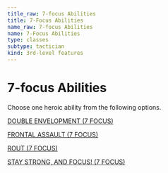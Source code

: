 ```yaml
---
title_raw: 7-focus Abilities
title: 7-Focus Abilities
name_raw: 7-focus Abilities
name: 7-Focus Abilities
type: classes
subtype: tactician
kind: 3rd-level features
---
```


# 7-focus Abilities

Choose one heroic ability from the following options.

[DOUBLE ENVELOPMENT (7 FOCUS)](./Double%20Envelopment.md)

[FRONTAL ASSAULT (7 FOCUS)](./Frontal%20Assault.md)

[ROUT (7 FOCUS)](./Rout.md)

[STAY STRONG, AND FOCUS! (7 FOCUS)](./Stay%20Strong%20And%20Focus.md)
